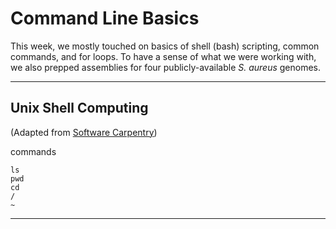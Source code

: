# Command Line Basics

This week, we mostly touched on basics of shell (bash) scripting, common commands, and for loops.  To have a sense of what we were working with, we also prepped assemblies for four publicly-available *S. aureus* genomes.

---

## Unix Shell Computing
(Adapted from [Software Carpentry](https://swcarpentry.github.io/shell-novice/))

commands
``` console
ls
pwd
cd
/
~
```

---
